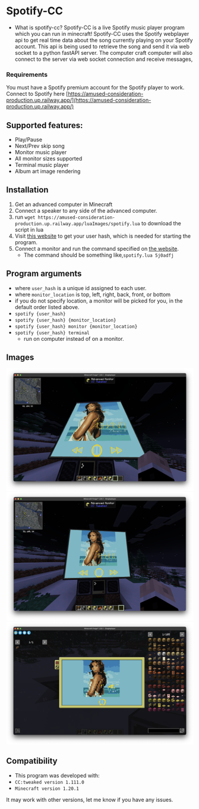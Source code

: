# Spotify-CC
- What is spotify-cc?
Spotify-CC is a live Spotify music player program which you can run in minecraft!
Spotify-CC uses the Spotify webplayer api to get real time data about the song currently playing on your Spotify account. This api is being used to retrieve the song and send it via web socket to a python fastAPI server. The computer craft computer will also connect to the server via web socket connection and receive messages, 

### Requirements
You must have a Spotify premium account for the Spotify player to work.
Connect to Spotify here [https://amused-consideration-production.up.railway.app/](https://amused-consideration-production.up.railway.app/)

## Supported features:
- Play/Pause
- Next/Prev skip song
- Monitor music player
- All monitor sizes supported
- Terminal music player
- Album art image rendering

## Installation
1. Get an advanced computer in Minecraft
1. Connect a speaker to any side of the advanced computer.
2. run `wget https://amused-consideration-production.up.railway.app/luaImages/spotify.lua` to download the script in lua
3. Visit [this website](https://amused-consideration-production.up.railway.app) to get your user hash, which is needed for starting the program.
4. Connect a monitor and run the command specified on [the website](https://amused-consideration-production.up.railway.app/).
    - The command should be something like,`spotify.lua 5j0adfj`

## Program arguments
- where `user_hash` is a unique id assigned to each user.
- where `monitor_location` is top, left, right, back, front, or bottom
- if you do not specify location, a monitor will be picked for you, in the default order listed above.
- `spotify {user_hash}`
- `spotify {user_hash} {monitor_location}` 
- `spotify {user_hash} monitor {monitor_location}`
- `spotify {user_hash} terminal`
    - run on computer instead of on a monitor.

## Images

![](<screenshots/big.png>)
![](<screenshots/medium.png>)
![](<screenshots/small.png>)

## Compatibility
- This program was developed with:
- `CC:tweaked version 1.111.0`
- `Minecraft version 1.20.1`

It may work with other versions, let me know if you have any issues.

